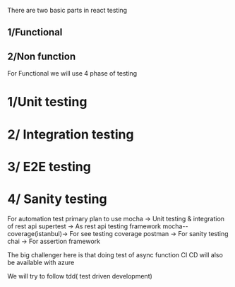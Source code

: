 There are two basic parts in react testing

## 1/Functional 
## 2/Non function

For Functional we will use 4 phase of testing
# 1/Unit testing 
# 2/ Integration testing
# 3/ E2E testing
# 4/ Sanity testing

For automation test primary plan to use 
    mocha -> Unit testing & integration of rest api
    supertest -> As rest api testing framework
    mocha--coverage(istanbul)-> For see testing coverage
    postman -> For sanity testing
    chai -> For assertion framework
    
The big challenger here is that doing test of async function
CI CD will also be available with azure

We will try to follow tdd( test driven development)
